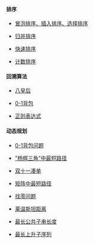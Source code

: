 #### 排序

- [冒泡排序、插入排序、选择排序](https://github.com/A11Might/SomePracticeCode/blob/master/geekTime/Sorts.java)

- [归并排序](https://github.com/A11Might/SomePracticeCode/blob/master/geekTime/MergeSort.java)

- [快速排序](https://github.com/A11Might/SomePracticeCode/blob/master/geekTime/QuickSort.java)

- [计数排序](https://github.com/A11Might/SomePracticeCode/blob/master/geekTime/CountingSort.java)

#### 回溯算法

- [八皇后](https://github.com/A11Might/SomePracticeCode/blob/master/geekTime/Cal8Queens.java)

- [0-1背包](https://github.com/A11Might/SomePracticeCode/blob/master/geekTime/Bag.java)

- [正则表达式](https://github.com/A11Might/SomePracticeCode/blob/master/geekTime/Pattern.java)

#### 动态规划

- [0-1背包问题](https://github.com/A11Might/SomePracticeCode/blob/master/geekTime/Knapsack.java)

- ["杨辉三角"中最短路径]()

- [双十一凑单](https://github.com/A11Might/SomePracticeCode/blob/master/geekTime/Double11Advance.java)

- [矩阵中最短路径](https://github.com/A11Might/SomePracticeCode/blob/master/geekTime/MinDistBT%2Cjava)

- [找零问题](https://github.com/A11Might/SomePracticeCode/blob/master/geekTime/MinCoins.java)

- [莱温斯坦距离](https://github.com/A11Might/SomePracticeCode/blob/master/geekTime/LevenshteinDistance%2Cjava)

- [最长公共子串长度]()

- [最长上升子序列]()
